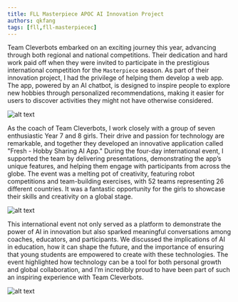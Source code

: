 ```yaml
---
title: FLL Masterpiece APOC AI Innovation Project
authors: qkfang
tags: [fll,fll-masterpiecec]
---
```


Team Cleverbots embarked on an exciting journey this year, advancing through both regional and national competitions. Their dedication and hard work paid off when they were invited to participate in the prestigious international competition for the `Masterpiece` season. As part of their innovation project, I had the privilege of helping them develop a web app. The app, powered by an AI chatbot, is designed to inspire people to explore new hobbies through personalized recommendations, making it easier for users to discover activities they might not have otherwise considered.

![alt text](/imgblog/fll-masterpiece-apoc-stand.png)

As the coach of Team Cleverbots, I work closely with a group of seven enthusiastic Year 7 and 8 girls. Their drive and passion for technology are remarkable, and together they developed an innovative application called "Fresh - Hobby Sharing AI App." During the four-day international event, I supported the team by delivering presentations, demonstrating the app’s unique features, and helping them engage with participants from across the globe. The event was a melting pot of creativity, featuring robot competitions and team-building exercises, with 52 teams representing 26 different countries. It was a fantastic opportunity for the girls to showcase their skills and creativity on a global stage.

![alt text](/imgblog/fll-masterpiece-apoc-hall.png)

This international event not only served as a platform to demonstrate the power of AI in innovation but also sparked meaningful conversations among coaches, educators, and participants. We discussed the implications of AI in education, how it can shape the future, and the importance of ensuring that young students are empowered to create with these technologies. The event highlighted how technology can be a tool for both personal growth and global collaboration, and I’m incredibly proud to have been part of such an inspiring experience with Team Cleverbots.

![alt text](/imgblog/fll-masterpiece-apoc-medal.png)
